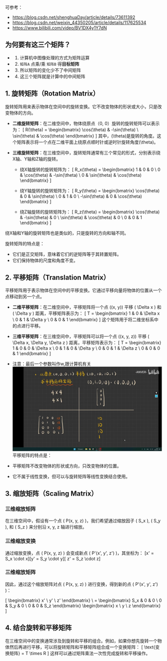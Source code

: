 可参考：
  - https://blog.csdn.net/shenghuaDay/article/details/73611392
  - https://blog.csdn.net/weixin_44350205/article/details/117625534
  - https://www.bilibili.com/video/BV1DX4y1Y7dN

## 为何要有这三个矩阵？
  - 1. 计算机中图像处理的方式为矩阵运算
  - 2. `矩阵A` 点乘/乘 `矩阵B` 得**目标矩阵**
  - 3. 所以矩阵的变化少不了中间矩阵
  - 4. 这三个矩阵就是计算中的中间矩阵


## 1. 旋转矩阵（Rotation Matrix）

旋转矩阵用来表示物体在空间中的旋转变换。它不改变物体的形状或大小，只是改变物体的方向。

- **二维旋转矩阵**：在二维空间中，物体绕原点（0, 0）旋转的旋转矩阵可以表示为：
  \[
  R(\theta) =
  \begin{bmatrix}
  \cos(\theta) & -\sin(\theta) \\
  \sin(\theta) & \cos(\theta)
  \end{bmatrix}
  \]
  其中，\(\theta\)是旋转的角度。这个矩阵表示将一个点在二维平面上绕原点顺时针或逆时针旋转角度\(\theta\)。

- **三维旋转矩阵**：在三维空间中，旋转矩阵通常有三个常见的形式，分别表示绕X轴、Y轴和Z轴的旋转。
  - 绕X轴旋转的旋转矩阵为：
    \[
    R_x(\theta) =
    \begin{bmatrix}
    1 & 0 & 0 \\
    0 & \cos(\theta) & -\sin(\theta) \\
    0 & \sin(\theta) & \cos(\theta)
    \end{bmatrix}
    \]
  - 绕Y轴旋转的旋转矩阵为：
    \[
    R_y(\theta) =
    \begin{bmatrix}
    \cos(\theta) & 0 & \sin(\theta) \\
    0 & 1 & 0 \\
    -\sin(\theta) & 0 & \cos(\theta)
    \end{bmatrix}
    \]

  - 绕Z轴旋转的旋转矩阵为：
    \[
    R_z(\theta) =
    \begin{bmatrix}
    \cos(\theta) & -\sin(\theta) & 0 \\
    \sin(\theta) & \cos(\theta) & 0 \\
    0 & 0 & 1
    \end{bmatrix}
    \]

绕X轴和Y轴的旋转矩阵也是类似的，只是旋转的方向和轴不同。

旋转矩阵的特点是：
- 它们是正交矩阵，意味着它们的逆矩阵等于其转置矩阵。
- 它们保持物体的尺度和角度不变。

## 2. 平移矩阵（Translation Matrix）

平移矩阵用于表示物体在空间中的平移变换。它通过平移向量将物体的位置从一个点移动到另一个点。

- **二维平移矩阵**：在二维空间中，平移矩阵将一个点 \((x, y)\) 平移 \( \Delta x \) 和 \( \Delta y \) 距离，平移矩阵表示为：
  \[
  T = 
  \begin{bmatrix}
  1 & 0 & \Delta x \\
  0 & 1 & \Delta y \\
  0 & 0 & 1
  \end{bmatrix}
  \]
  这个矩阵用于将二维坐标系中的点进行平移。

- **三维平移矩阵**：在三维空间中，平移矩阵可以将一个点 \((x, y, z)\) 平移 \( \Delta x, \Delta y, \Delta z \) 距离，平移矩阵表示为：
  \[
  T =
  \begin{bmatrix}
  1 & 0 & 0 & \Delta x \\
  0 & 1 & 0 & \Delta y \\
  0 & 0 & 1 & \Delta z \\
  0 & 0 & 0 & 1
  \end{bmatrix}
  \]
- 注意：最后一个参数叫作w,跟计算机有关
![img](ss/mat.png)
平移矩阵的特点是：
- 平移矩阵不改变物体的形状或方向，只改变物体的位置。
- 它不属于线性变换，但可以与旋转矩阵等线性变换结合使用。
## 3. 缩放矩阵（Scaling Matrix）

### 三维缩放矩阵

在三维空间中，假设有一个点 \( P(x, y, z) \)，我们希望通过缩放因子 \( S_x \), \( S_y \), 和 \( S_z \) 来分别沿 x, y, z 轴进行缩放。


### 三维缩放变换

通过缩放变换，点 \( P(x, y, z) \) 会变成新点 \( P'(x', y', z') \)，其坐标为：
\[x' = S_x \cdot x\]\[y' = S_y \cdot y\]\[
z' = S_z \cdot z\]

### 三维缩放矩阵

因此，通过这个缩放矩阵对点 \( P(x, y, z) \) 进行变换，得到新的点 \( P'(x', y', z') \)：

\[
\begin{bmatrix}
x' \\
y' \\
z'
\end{bmatrix}
\ = 
\begin{bmatrix}
S_x & 0 & 0 \\
0 & S_y & 0 \\
0 & 0 & S_z
\end{bmatrix}
\begin{bmatrix}
x \\
y \\
z
\end{bmatrix}
\]




## 4. 结合旋转和平移矩阵

在三维空间中的变换通常涉及到旋转和平移的组合。例如，如果你想先旋转一个物体然后再进行平移，可以将旋转矩阵和平移矩阵组合成一个变换矩阵：
\[
\text{变换矩阵} = T \times R
\]
这样可以通过矩阵乘法一次性完成旋转和平移操作。


